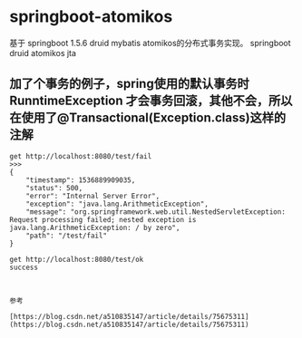 # springboot-atomikos
基于 springboot 1.5.6 druid mybatis atomikos的分布式事务实现。
springboot druid atomikos jta
## 加了个事务的例子，spring使用的默认事务时RunntimeException 才会事务回滚，其他不会，所以在使用了@Transactional(Exception.class)这样的注解


```
get http://localhost:8080/test/fail
>>>
{
    "timestamp": 1536889909035,
    "status": 500,
    "error": "Internal Server Error",
    "exception": "java.lang.ArithmeticException",
    "message": "org.springframework.web.util.NestedServletException: Request processing failed; nested exception is java.lang.ArithmeticException: / by zero",
    "path": "/test/fail"
}

get http://localhost:8080/test/ok
success



参考

[https://blog.csdn.net/a510835147/article/details/75675311](https://blog.csdn.net/a510835147/article/details/75675311)
